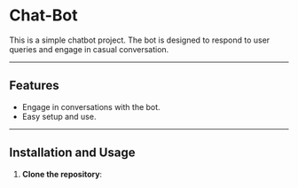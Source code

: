 # Chat-Bot

This is a simple chatbot project. The bot is designed to respond to user queries and engage in casual conversation.

---

## Features

- Engage in conversations with the bot.
- Easy setup and use.

---

## Installation and Usage

1. **Clone the repository**:
